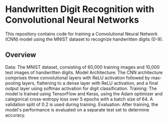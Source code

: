# Handwritten Digit Recognition with Convolutional Neural Networks
This repository contains code for training a Convolutional Neural Network (CNN) model using the MNIST dataset to recognize handwritten digits (0-9).

Overview
----------------
Data: The MNIST dataset, consisting of 60,000 training images and 10,000 test images of handwritten digits.
Model Architecture: The CNN architecture comprises three convolutional layers with ReLU activation followed by max-pooling layers, flattening to a dense layer with ReLU activation, and a final output layer using softmax activation for digit classification.
Training: The model is trained using TensorFlow and Keras, using the Adam optimizer and categorical cross-entropy loss over 5 epochs with a batch size of 64. A validation split of 0.2 is used during training.
Evaluation: After training, the model's performance is evaluated on a separate test set to determine accuracy.
